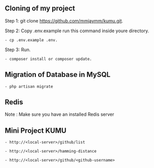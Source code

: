 
## Cloning of my project

Step 1: git clone https://github.com/mmjaymm/kumu.git.

Step 2: Copy .env.example run this command inside youre directory.

    - cp .env.example .env.
    
Step 3: Run.

    - composer install or composer update.

## Migration of Database in MySQL

    - php artisan migrate

## Redis

Note : Make sure you have an installed Redis server

## Mini Project KUMU
    - http://<local-server>/github/list
    
    - http://<local-server>/hamming-distance
    
    - http://<local-server>/github/<github-username>
